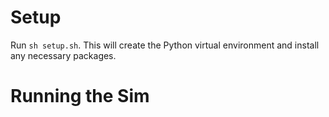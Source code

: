 # Setup
Run `sh setup.sh`. This will create the Python virtual environment and install any
necessary packages.

# Running the Sim

